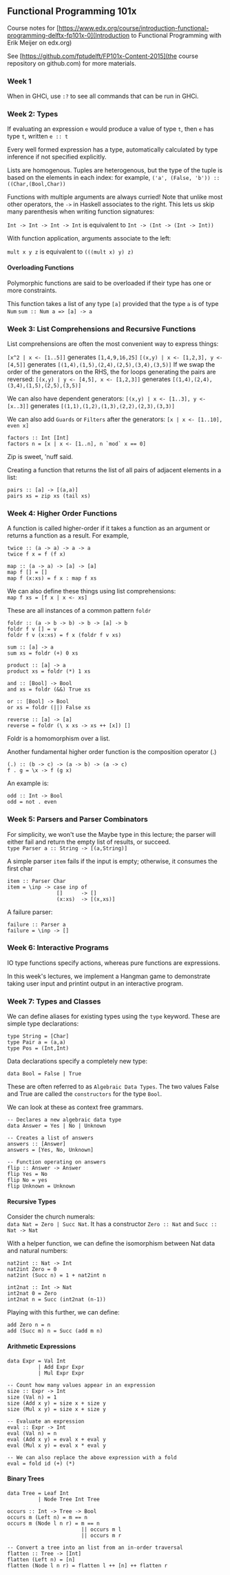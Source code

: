 ## Functional Programming 101x
Course notes for [https://www.edx.org/course/introduction-functional-programming-delftx-fp101x-0](Introduction to Functional Programming with Erik Meijer on edx.org)

See [https://github.com/fptudelft/FP101x-Content-2015](the course repository on github.com) for more materials.

### Week 1
When in GHCi, use `:?` to see all commands that can be run in GHCi.

### Week 2: Types
If evaluating an expression `e` would produce a value of type `t`, then `e` has type `t`, written `e :: t`

Every well formed expression has a type, automatically calculated by type inference if not specified explicitly.

Lists are homogenous.  Tuples are heterogenous, but the type of the tuple is based on the elements in each index: for example, `('a', (False, 'b')) :: ((Char,(Bool,Char))`

Functions with multiple arguments are always curried!  Note that unlike most other operators, the `->` in Haskell associates to the right. This lets us skip many parenthesis when writing function signatures:

`Int -> Int -> Int -> Int` is equivalent to `Int -> (Int -> (Int -> Int))`

With function application, arguments associate to the left:

`mult x y z` is equivalent to `(((mult x) y) z)`

#### Overloading Functions
Polymorphic functions are said to be overloaded if their type has one or more constraints.

This function takes a list of any type `[a]` provided that the type `a` is of type `Num`
`sum :: Num a => [a] -> a`

### Week 3: List Comprehensions and Recursive Functions
List comprehensions are often the most convenient way to express things:

`[x^2 | x <- [1..5]]` generates `[1,4,9,16,25]`
`[(x,y) | x <- [1,2,3], y <- [4,5]]` generates `[(1,4),(1,5),(2,4),(2,5),(3,4),(3,5)]`
If we swap the order of the generators on the RHS, the for loops generating the pairs are reversed:
`[(x,y) | y <- [4,5], x <- [1,2,3]]` generates `[(1,4),(2,4),(3,4),(1,5),(2,5),(3,5)]`

We can also have dependent generators:
`[(x,y) | x <- [1..3], y <- [x..3]]` generates `[(1,1),(1,2),(1,3),(2,2),(2,3),(3,3)]`

We can also add `Guards` or `Filters` after the generators:
`[x | x <- [1..10], even x]`
```
factors :: Int [Int]
factors n = [x | x <- [1..n], n `mod` x == 0]
```
Zip is sweet, 'nuff said.

Creating a function that returns the list of all pairs of adjacent elements in a list:
```
pairs :: [a] -> [(a,a)]
pairs xs = zip xs (tail xs)
```

### Week 4: Higher Order Functions
A function is called higher-order if it takes a function as an argument or returns a function as a result. For example,
```
twice :: (a -> a) -> a -> a
twice f x = f (f x)

map :: (a -> a) -> [a] -> [a]
map f [] = []
map f (x:xs) = f x : map f xs
```
We can also define these things using list comprehensions:  
`map f xs = [f x | x <- xs]`

These are all instances of a common pattern `foldr`
```
foldr :: (a -> b -> b) -> b -> [a] -> b
foldr f v [] = v
foldr f v (x:xs) = f x (foldr f v xs)

sum :: [a] -> a
sum xs = foldr (+) 0 xs

product :: [a] -> a
product xs = foldr (*) 1 xs

and :: [Bool] -> Bool
and xs = foldr (&&) True xs

or :: [Bool] -> Bool
or xs = foldr (||) False xs

reverse :: [a] -> [a]
reverse = foldr (\ x xs -> xs ++ [x]) []
```
Foldr is a homomorphism over a list.

Another fundamental higher order function is the composition operator (.)
```
(.) :: (b -> c) -> (a -> b) -> (a -> c)
f . g = \x -> f (g x)
```
An example is:
```
odd :: Int -> Bool
odd = not . even
```

### Week 5: Parsers and Parser Combinators
For simplicity, we won't use the Maybe type in this lecture; the parser will either fail and return the empty list of results, or succeed.  
`type Parser a :: String -> [(a,String)]`

A simple parser `item` fails if the input is empty; otherwise, it consumes the first char
```
item :: Parser Char
item = \inp -> case inp of
                []      -> []
                (x:xs)  -> [(x,xs)]
```
A failure parser:
```
failure :: Parser a
failure = \inp -> []
```
### Week 6: Interactive Programs
IO type functions specify actions, whereas pure functions are expressions.

In this week's lectures, we implement a Hangman game to demonstrate taking user input and printint output in an interactive program.

### Week 7: Types and Classes
We can define aliases for existing types using the `type` keyword.  These are simple type declarations:
```
type String = [Char]
type Pair a = (a,a)
type Pos = (Int,Int)
```
Data declarations specify a completely new type:
```
data Bool = False | True
```
These are often referred to as `Algebraic Data Types`.  The two values False and True are called the `constructors` for the type `Bool`.

We can look at these as context free grammars.
```
-- Declares a new algebraic data type
data Answer = Yes | No | Unknown

-- Creates a list of answers
answers :: [Answer]
answers = [Yes, No, Unknown]

-- Function operating on answers
flip :: Answer -> Answer
flip Yes = No
flip No = yes
flip Unknown = Unknown
```

#### Recursive Types
Consider the church numerals:  
`data Nat = Zero | Succ Nat`. It has a constructor `Zero :: Nat` and `Succ :: Nat -> Nat`

With a helper function, we can define the isomorphism between Nat data and natural numbers:
```
nat2int :: Nat -> Int
nat2int Zero = 0
nat2int (Succ n) = 1 + nat2int n

int2nat :: Int -> Nat
int2nat 0 = Zero
int2nat n = Succ (int2nat (n-1))
```

Playing with this further, we can define:
```
add Zero n = n
add (Succ m) n = Succ (add m n)
```

#### Arithmetic Expressions
```
data Expr = Val Int
          | Add Expr Expr
          | Mul Expr Expr

-- Count how many values appear in an expression
size :: Expr -> Int
size (Val n) = 1
size (Add x y) = size x + size y
size (Mul x y) = size x + size y

-- Evaluate an expression
eval :: Expr -> Int
eval (Val n) = n
eval (Add x y) = eval x + eval y
eval (Mul x y) = eval x * eval y

-- We can also replace the above expression with a fold
eval = fold id (+) (*)
```
#### Binary Trees
```
data Tree = Leaf Int
          | Node Tree Int Tree

occurs :: Int -> Tree -> Bool
occurs m (Left n) = m == n
occurs m (Node l n r) = m == n
                        || occurs m l
                        || occurs m r

-- Convert a tree into an list from an in-order traversal
flatten :: Tree -> [Int]
flatten (Left n) = [n]
flatten (Node l n r) = flatten l ++ [n] ++ flatten r
```
